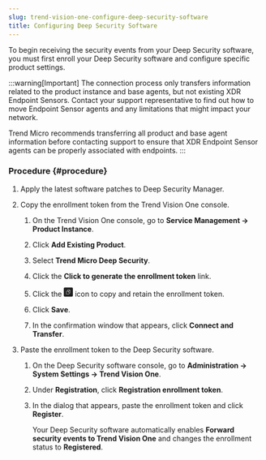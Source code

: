 ```yaml
---
slug: trend-vision-one-configure-deep-security-software
title: Configuring Deep Security Software
---
```


To begin receiving the security events from your Deep Security software, you must first enroll your Deep Security software and configure specific product settings.

:::warning[Important]
The connection process only transfers information related to the product instance and base agents, but not existing XDR Endpoint Sensors. Contact your support representative to find out how to move Endpoint Sensor agents and any limitations that might impact your network.

Trend Micro recommends transferring all product and base agent information before contacting support to ensure that XDR Endpoint Sensor agents can be properly associated with endpoints.
:::

### Procedure {#procedure}

1.  Apply the latest software patches to Deep Security Manager.

2.  Copy the enrollment token from the Trend Vision One console.

    1.  On the Trend Vision One console, go to **Service Management → Product Instance**.

    2.  Click **Add Existing Product**.

    3.  Select **Trend Micro Deep Security**.

    4.  Click the **Click to generate the enrollment token** link.

    5.  Click the ![](/images/copy-icon-white=GUID-4dd3be76-c23d-48ed-8bbe-ae27229acb0e.webp) icon to copy and retain the enrollment token.

    6.  Click **Save**.

    7.  In the confirmation window that appears, click **Connect and Transfer**.

3.  Paste the enrollment token to the Deep Security software.

    1.  On the Deep Security software console, go to **Administration → System Settings → Trend Vision One**.

    2.  Under **Registration**, click **Registration enrollment token**.

    3.  In the dialog that appears, paste the enrollment token and click **Register**.

        Your Deep Security software automatically enables **Forward security events to Trend Vision One** and changes the enrollment status to **Registered**.
